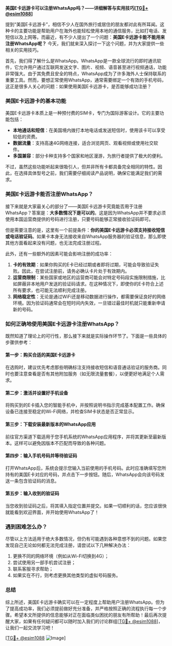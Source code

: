 **美国E卡远游卡可以注册WhatsApp吗？——详细解答与实用技巧[[TG💪+ @esim1088](https://t.me/s/esim1088)]**

提到“美国E卡远游卡”，相信不少人在国外旅行或居住的朋友都对此有所耳闻。这种卡的主要功能是帮助用户在海外也能轻松使用本地的通信服务，比如打电话、发短信以及上网等。而最近，有不少人提出了一个问题：**美国E卡远游卡能不能用来注册WhatsApp呢？** 今天，我们就来深入探讨一下这个问题，并为大家提供一些相关的实用技巧。

首先，我们得了解什么是WhatsApp。WhatsApp是一款全球流行的即时通讯软件，它允许用户通过互联网发送文字、图片、视频、语音甚至进行视频通话，功能非常强大。由于其免费且安全的特点，WhatsApp成为了许多海外人士保持联系的重要工具。然而，要想正常使用WhatsApp，通常需要绑定一个有效的手机号码，这正是很多人关心的问题：如果使用美国E卡远游卡，是否能够成功注册？

### 美国E卡远游卡的基本功能

美国E卡远游卡本质上是一种预付费的SIM卡，专门为国际游客设计。它的主要功能包括：

- **本地通话和短信**：在美国境内拨打本地电话或发送短信时，使用该卡可以享受较低的资费。
- **数据流量**：支持高速4G网络连接，适合浏览网页、观看视频或使用社交软件。
- **多国兼容**：部分卡种支持多个国家和地区漫游，为旅行者提供了极大的便利。

不过，虽然这些功能听起来很吸引人，但并非所有卡都具备完全相同的特性。因此，在选择具体型号之前，我们需要仔细阅读产品说明，确保它能满足我们的需求。

### 美国E卡远游卡能否注册WhatsApp？

接下来就是大家最关心的部分了——美国E卡远游卡究竟能否用于注册WhatsApp？答案是：**大多数情况下是可以的**。这是因为WhatsApp并不要求必须使用本国运营商提供的号码进行注册，只要号码能够正常接收验证码即可。

但是需要注意的是，这里有一个前提条件：**你的美国E卡远游卡必须支持接收短信或电话验证码**。如果卡本身无法接收来自WhatsApp服务器的验证信息，那么即使其他方面看起来没有问题，也无法完成注册过程。

此外，还有一些额外的因素可能会影响注册的成功率：

1. **卡的有效期**：如果你购买的E卡已经过期或者即将过期，可能会导致验证失败。因此，在尝试注册前，请务必确认卡片处于有效期内。
2. **运营商限制**：某些国家或地区的运营商可能会对特定号码段实施限制措施，比如屏蔽非本地用户发送的验证码请求。在这种情况下，即使你的E卡符合上述所有要求，也可能无法顺利完成注册。
3. **网络稳定性**：无论是通过WiFi还是移动数据进行操作，都需要保证良好的网络环境。因为验证码通常会在短时间内失效，一旦错过最佳时机就只能重新申请新的号码。

### 如何正确地使用美国E卡远游卡注册WhatsApp？

既然知道了理论上的可行性，那么接下来就是实际操作环节了。下面是一些具体的步骤供参考：

#### 第一步：购买合适的美国E卡远游卡
在选购时，建议优先考虑那些明确标注支持接收短信和语音通话验证的服务商。同时也要注意查看是否有其他附加服务（如无限流量套餐），以便更好地满足个人需求。

#### 第二步：激活并设置好手机设备
将购买到的E卡插入您的智能手机中，并按照说明书指示完成基本配置工作。确保设备已连接至稳定的Wi-Fi网络，并检查SIM卡状态是否正常显示。

#### 第三步：下载安装最新版本的WhatsApp应用
前往官方渠道下载适用于您手机系统的WhatsApp应用程序，并将其更新至最新版本。这样可以避免因版本不匹配而导致的各种问题。

#### 第四步：输入手机号码并等待验证码
打开WhatsApp后，系统会提示您输入当前使用的手机号码。此时应准确填写您所持有的美国E卡对应的号码，并点击下一步按钮。随后，WhatsApp会向该号码发送一条包含验证码的消息。

#### 第五步：输入收到的验证码
当您收到验证码之后，将其填入指定位置并提交。如果一切顺利的话，您应该很快就能看到欢迎界面，并开始使用WhatsApp了！

### 遇到困难怎么办？

尽管以上方法适用于绝大多数情况，但仍有可能遇到各种意想不到的问题。如果您发现自己无论如何都无法完成注册，请尝试以下几种解决办法：

1. 更换不同的网络环境（例如从Wi-Fi切换到4G）；
2. 尝试使用另一部手机尝试注册；
3. 联系客服寻求帮助；
4. 如果实在不行，则考虑更换其他类型的虚拟号码服务。

### 总结

综上所述，美国E卡远游卡确实可以在一定程度上帮助用户注册WhatsApp。但为了提高成功率，我们必须提前做好充分准备，并严格按照正确的流程执行每一个步骤。希望本文所提供的信息能够对正在面临类似困扰的朋友有所帮助！最后再次提醒大家，如果有任何疑问都可以随时加入我们的讨论群组[[TG💪+ @esim1088](https://t.me/s/esim1088)]，让我们一起交流学习吧！

[[TG💪+ @esim1088](https://t.me/s/esim1088) ![Image](https://i.postimg.cc/4NQfJmqS/Snipaste-2025-05-13-00-14-12.png)]